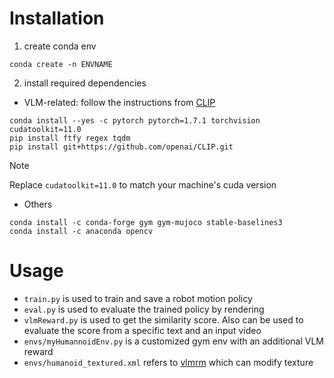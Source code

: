 # Installation
1. create conda env
```
conda create -n ENVNAME
```
2. install required dependencies
  * VLM-related: follow the instructions from [CLIP](https://github.com/openai/CLIP)
  ```
  conda install --yes -c pytorch pytorch=1.7.1 torchvision cudatoolkit=11.0
  pip install ftfy regex tqdm
  pip install git+https://github.com/openai/CLIP.git
  ```
> [!NOTE]
> Replace `cudatoolkit=11.0` to match your machine's cuda version

  * Others
  ```
  conda install -c conda-forge gym gym-mujoco stable-baselines3
  conda install -c anaconda opencv
  ```
# Usage
- `train.py` is used to train and save a robot motion policy
- `eval.py` is used to evaluate the trained policy by rendering
- `vlmReward.py` is used to get the similarity score. Also can be used to evaluate the score from a specific text and an input video
- `envs/myHumannoidEnv.py` is a customized gym env with an additional VLM reward
- `envs/humanoid_textured.xml` refers to [vlmrm](https://github.com/AlignmentResearch/vlmrm) which can modify texture

